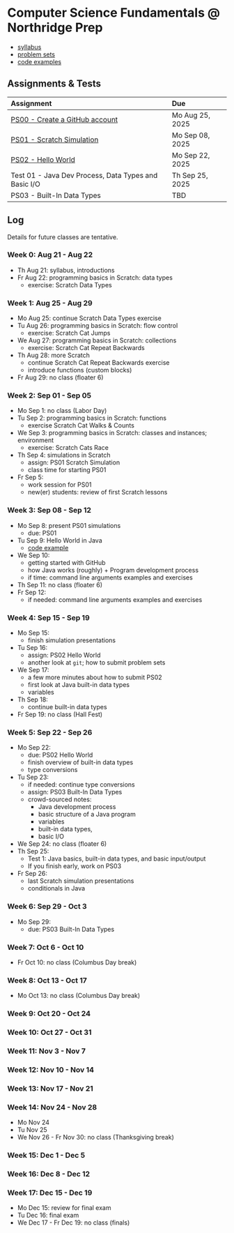 # Computer Science Fundamentals @ Northridge Prep

- [syllabus](https://github.com/nrp-csf-fall-2025/.github/blob/main/syllabus.md)
- [problem sets](https://github.com/nrp-csf-fall-2025/.github/tree/main/ps)
- [code examples](https://github.com/nrp-csf-fall-2025/.github/tree/main/code)

## Assignments & Tests

| Assignment                                                                                                          | Due             |
| :------------------------------------------------------------------------------------------------------------------ | :-------------- |
| [PS00 - Create a GitHub account](https://github.com/nrp-csf-fall-2025/.github/blob/main/ps/PS00_github_account.pdf) | Mo Aug 25, 2025 |
| [PS01 - Scratch Simulation](https://github.com/nrp-csf-fall-2025/.github/blob/main/ps/PS01_scratch_simulation.pdf)  | Mo Sep 08, 2025 |
| [PS02 - Hello World](https://classroom.github.com/a/0z9hdsgf)                                                       | Mo Sep 22, 2025 |
| Test 01 - Java Dev Process, Data Types and Basic I/O                                                                | Th Sep 25, 2025 |
| PS03 - Built-In Data Types                                                                                          | TBD             |

## Log

Details for future classes are tentative.

### Week 0: Aug 21 - Aug 22

- Th Aug 21: syllabus, introductions
- Fr Aug 22: programming basics in Scratch: data types
  - exercise: Scratch Data Types

### Week 1: Aug 25 - Aug 29

- Mo Aug 25: continue Scratch Data Types exercise
- Tu Aug 26: programming basics in Scratch: flow control
  - exercise: Scratch Cat Jumps
- We Aug 27: programming basics in Scratch: collections
  - exercise: Scratch Cat Repeat Backwards
- Th Aug 28: more Scratch
  - continue Scratch Cat Repeat Backwards exercise
  - introduce functions (custom blocks)
- Fr Aug 29: no class (floater 6)

### Week 2: Sep 01 - Sep 05

- Mo Sep 1: no class (Labor Day)
- Tu Sep 2: programming basics in Scratch: functions
  - exercise Scratch Cat Walks & Counts
- We Sep 3: programming basics in Scratch: classes and instances; environment
  - exercise: Scratch Cats Race
- Th Sep 4: simulations in Scratch
  - assign: PS01 Scratch Simulation
  - class time for starting PS01
- Fr Sep 5:
  - work session for PS01
  - new(er) students: review of first Scratch lessons

### Week 3: Sep 08 - Sep 12

- Mo Sep 8: present PS01 simulations
  - due: PS01
- Tu Sep 9: Hello World in Java
  - [code example](https://github.com/nrp-csf-fall-2025/.github/blob/main/code/HelloWorld.java)
- We Sep 10:
  - getting started with GitHub
  - how Java works (roughly) + Program development process
  - if time: command line arguments examples and exercises
- Th Sep 11: no class (floater 6)
- Fr Sep 12:
  - if needed: command line arguments examples and exercises

### Week 4: Sep 15 - Sep 19

- Mo Sep 15:
  - finish simulation presentations
- Tu Sep 16:
  - assign: PS02 Hello World
  - another look at `git`; how to submit problem sets
- We Sep 17:
  - a few more minutes about how to submit PS02
  - first look at Java built-in data types
  - variables
- Th Sep 18:
  - continue built-in data types
- Fr Sep 19: no class (Hall Fest)

### Week 5: Sep 22 - Sep 26

- Mo Sep 22:
  - due: PS02 Hello World
  - finish overview of built-in data types
  - type conversions
- Tu Sep 23:
  - if needed: continue type conversions
  - assign: PS03 Built-In Data Types
  - crowd-sourced notes:
    - Java development process
    - basic structure of a Java program
    - variables
    - built-in data types,
    - basic I/O
- We Sep 24: no class (floater 6)
- Th Sep 25:
  - Test 1: Java basics, built-in data types, and basic input/output
  - If you finish early, work on PS03
- Fr Sep 26:
  - last Scratch simulation presentations
  - conditionals in Java

### Week 6: Sep 29 - Oct 3

- Mo Sep 29:
  - due: PS03 Built-In Data Types

### Week 7: Oct 6 - Oct 10

- Fr Oct 10: no class (Columbus Day break)

### Week 8: Oct 13 - Oct 17

- Mo Oct 13: no class (Columbus Day break)

### Week 9: Oct 20 - Oct 24

### Week 10: Oct 27 - Oct 31

### Week 11: Nov 3 - Nov 7

### Week 12: Nov 10 - Nov 14

### Week 13: Nov 17 - Nov 21

### Week 14: Nov 24 - Nov 28

- Mo Nov 24
- Tu Nov 25
- We Nov 26 - Fr Nov 30: no class (Thanksgiving break)

### Week 15: Dec 1 - Dec 5

### Week 16: Dec 8 - Dec 12

### Week 17: Dec 15 - Dec 19

- Mo Dec 15: review for final exam
- Tu Dec 16: final exam
- We Dec 17 - Fr Dec 19: no class (finals)
